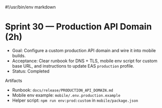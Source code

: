 #!/usr/bin/env markdown
# Sprint 30 — Production API Domain (2h)

- Goal: Configure a custom production API domain and wire it into mobile builds.
- Acceptance: Clear runbook for DNS + TLS, mobile env script for custom base URL, and instructions to update EAS `production` profile.
- Status: Completed

Artifacts
- Runbook: `docs/release/PRODUCTION_API_DOMAIN.md`
- Mobile env example: `mobile/.env.production.example`
- Helper script: `npm run env:prod:custom` in `mobile/package.json`

